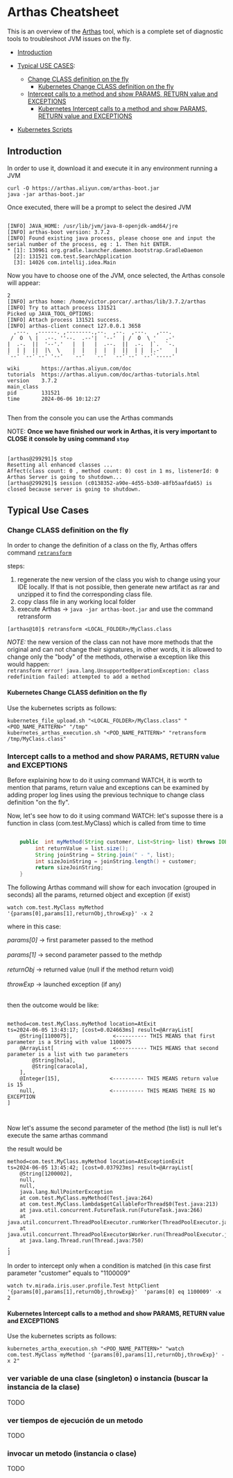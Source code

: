 # Arthas Cheatsheet
This is an overview of the [Arthas](https://github.com/alibaba/arthas) tool, which is a complete set of diagnostic tools to troubleshoot JVM issues on the fly.

 
 - [Introduction](#introduction)
 - [Typical USE CASES](#typical-use-cases):
     - [Change CLASS definition on the fly](#change-class-definition-on-the-fly)
     	- [Kubernetes Change CLASS definition on the fly](#kubernetes-change-class-definition-on-the-fly)
     - [Intercept calls to a method and show PARAMS, RETURN value and EXCEPTIONS](#intercept-calls-to-a-method-and-show-params-return-value-and-exceptions)
     	- [Kubernetes Intercept calls to a method and show PARAMS, RETURN value and EXCEPTIONS](#kubernetes-intercept-calls-to-a-method-and-show-params-return-value-and-exceptions)
 
 - [Kubernetes Scripts](#kubernetes-scripts)



## Introduction
 
In order to use it, download it and execute it in any environment running a JVM
```
curl -O https://arthas.aliyun.com/arthas-boot.jar
java -jar arthas-boot.jar   
```
Once executed, there will be a prompt to select the desired JVM
```
 
[INFO] JAVA_HOME: /usr/lib/jvm/java-8-openjdk-amd64/jre
[INFO] arthas-boot version: 3.7.2
[INFO] Found existing java process, please choose one and input the serial number of the process, eg : 1. Then hit ENTER.
* [1]: 130961 org.gradle.launcher.daemon.bootstrap.GradleDaemon
  [2]: 131521 com.test.SearchApplication
  [3]: 14026 com.intellij.idea.Main

```
Now you have to choose one of the JVM, once selected, the Arthas console will appear:

```
2
[INFO] arthas home: /home/victor.porcar/.arthas/lib/3.7.2/arthas
[INFO] Try to attach process 131521
Picked up JAVA_TOOL_OPTIONS: 
[INFO] Attach process 131521 success.
[INFO] arthas-client connect 127.0.0.1 3658
  ,---.  ,------. ,--------.,--.  ,--.  ,---.   ,---.                           
 /  O  \ |  .--. ''--.  .--'|  '--'  | /  O  \ '   .-'                          
|  .-.  ||  '--'.'   |  |   |  .--.  ||  .-.  |`.  `-.                          
|  | |  ||  |\  \    |  |   |  |  |  ||  | |  |.-'    |                         
`--' `--'`--' '--'   `--'   `--'  `--'`--' `--'`-----'                          

wiki       https://arthas.aliyun.com/doc                                        
tutorials  https://arthas.aliyun.com/doc/arthas-tutorials.html                  
version    3.7.2                                                                
main_class                                                                      
pid        131521                                                               
time       2024-06-06 10:12:27                                                  


```
Then from the console you can use the Arthas commands

NOTE: **Once we have finished our work in Arthas, it is very important to CLOSE it console by using command `stop`**
<br/><br/>
```
[arthas@299291]$ stop
Resetting all enhanced classes ...
Affect(class count: 0 , method count: 0) cost in 1 ms, listenerId: 0
Arthas Server is going to shutdown...
[arthas@299291]$ session (c0138352-a90e-4d55-b3d0-a8fb5aafda65) is closed because server is going to shutdown.

``` 

## Typical Use Cases

### Change CLASS definition on the fly

In order to change the definition of a class on the fly, Arthas offers command [`retransform`](https://arthas.aliyun.com/en/doc/retransform.html)

steps:
1) regenerate the new version of the class you wish to change using your IDE locally. If that is not possible, then generate new artifact as rar and unzipped it to find the corresponding class file.
2) copy class file in any working local folder
3) execute Arthas -> `java -jar arthas-boot.jar` and use the command retransform
```
[arthas@10]$ retransform <LOCAL_FOLDER>/MyClass.class
```
*NOTE:* the new version of the class can not have more methods that the original and can not change their signatures, in other words, it is allowed to change only the "body" of the methods, otherwise a exception like this would happen:
<br/>
`retransform error! java.lang.UnsupportedOperationException: class redefinition failed: attempted to add a method`

#### Kubernetes Change CLASS definition on the fly
Use the kubernetes scripts as follows:
```
kubernetes_file_upload.sh "<LOCAL_FOLDER>/MyClass.class" "<POD_NAME_PATTERN>" "/tmp"
kubernetes_arthas_execution.sh "<POD_NAME_PATTERN>" "retransform /tmp/MyClass.class"
```
 
### Intercept calls to a method and show PARAMS, RETURN value and EXCEPTIONS

Before explaining how to do it using command WATCH, it is worth to mention that params, return value and exceptions can be examined by adding proper log lines using the previous technique to change class definition "on the fly".

Now, let's see how to do it using command WATCH: let's suposse there is a function in class (com.test.MyClass) which is called from time to time

```java

    public  int myMethod(String customer, List<String> list) throws IOException {
         int returnValue = list.size();
         String joinString = String.join(" - ", list);
         int sizeJoinString = joinString.length() + customer;
         return sizeJoinString;
    }
```



The following Arthas command will show for each invocation (grouped in seconds) all the params, returned object and exception (if exist) 

```
watch com.test.MyClass myMethod '{params[0],params[1],returnObj,throwExp}' -x 2
```
where in this case:

*params[0]* -> first parameter passed to the method<br/><br/>
*params[1]* -> second parameter passed to the methdp<br/><br/>
*returnObj* -> returned value (null if the method return void)<br/><br/>
*throwExp*  -> launched exception (if any)<br/><br/>


then the outcome would be like:

```

method=com.test.MyClass.myMethod location=AtExit
ts=2024-06-05 13:43:17; [cost=0.024663ms] result=@ArrayList[
    @String[1100075],             <---------- THIS MEANS that first parameter is a String with value 1100075
    @ArrayList[                   <---------- THIS MEANS that second parameter is a list with two parameters   
        @String[hola],
        @String[caracola],
    ],
    @Integer[15],                <---------- THIS MEANS return value is 15
    null,                        <---------- THIS MEANS THERE IS NO EXCEPTION
]



```

Now let's assume the second parameter of the method (the list) is null
let's execute the same arthas command
 
the result would be
```
method=com.test.MyClass.myMethod location=AtExceptionExit
ts=2024-06-05 13:45:42; [cost=0.037923ms] result=@ArrayList[
    @String[1200002],
    null,
    null,
    java.lang.NullPointerException
	at com.test.MyClass.myMethod(Test.java:264)
	at com.test.MyClass.lambda$getCallableForThread$0(Test.java:213)
	at java.util.concurrent.FutureTask.run(FutureTask.java:266)
	at java.util.concurrent.ThreadPoolExecutor.runWorker(ThreadPoolExecutor.java:1149)
	at java.util.concurrent.ThreadPoolExecutor$Worker.run(ThreadPoolExecutor.java:624)
	at java.lang.Thread.run(Thread.java:750)
,
]
```
 In order to intercept only when a condition is matched (in this case first parameter "customer" equals to "1100009"
```
watch tv.mirada.iris.user.profile.Test httpClient '{params[0],params[1],returnObj,throwExp}'  'params[0] eq 1100009' -x 2
```

#### Kubernetes Intercept calls to a method and show PARAMS, RETURN value and EXCEPTIONS
Use the kubernetes scripts as follows:
```
kubernetes_artha_execution.sh "<POD_NAME_PATTERN>" "watch com.test.MyClass myMethod '{params[0],params[1],returnObj,throwExp}' -x 2"
```





### ver variable de una clase (singleton) o instancia (buscar la instancia de la clase)
TODO



### ver tiempos de ejecución de un metodo
TODO


### invocar un metodo (instancia o clase)
TODO



